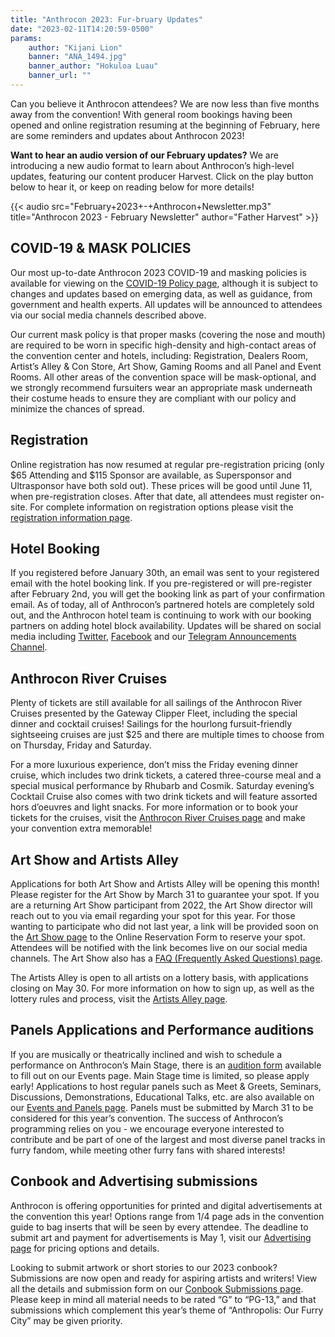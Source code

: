 ```yaml
---
title: "Anthrocon 2023: Fur-bruary Updates"
date: "2023-02-11T14:20:59-0500"
params:
    author: "Kijani Lion"
    banner: "ANA_1494.jpg"
    banner_author: "Hokuloa Luau"
    banner_url: ""
---
```


Can you believe it Anthrocon attendees? We are now less than five months away from the convention! With general room bookings having been opened and online registration resuming at the beginning of February, here are some reminders and updates about Anthrocon 2023!

**Want to hear an audio version of our February updates?** We are introducing a new audio format to learn about Anthrocon’s high-level updates, featuring our content producer Harvest. Click on the play button below to hear it, or keep on reading below for more details!

{{< audio src="February+2023+-+Anthrocon+Newsletter.mp3" title="Anthrocon 2023 - February Newsletter" author="Father Harvest" >}}

## COVID-19 & MASK POLICIES

Our most up-to-date Anthrocon 2023 COVID-19 and masking policies is available for viewing on the [COVID-19 Policy page](https://www.anthrocon.org/covid-policy-2023), although it is subject to changes and updates based on emerging data, as well as guidance, from government and health experts. All updates will be announced to attendees via our social media channels described above.

Our current mask policy is that proper masks (covering the nose and mouth) are required to be worn in specific high-density and high-contact areas of the convention center and hotels, including: Registration, Dealers Room, Artist’s Alley & Con Store, Art Show, Gaming Rooms and all Panel and Event Rooms. All other areas of the convention space will be mask-optional, and we strongly recommend fursuiters wear an appropriate mask underneath their costume heads to ensure they are compliant with our policy and minimize the chances of spread.

## Registration

Online registration has now resumed at regular pre-registration pricing (only $65 Attending and $115 Sponsor are available, as Supersponsor and Ultrasponsor have both sold out). These prices will be good until June 11, when pre-registration closes. After that date, all attendees must register on-site. For complete information on registration options please visit the [registration information page](https://www.anthrocon.org/registration).

## Hotel Booking

If you registered before January 30th, an email was sent to your registered email with the hotel booking link. If you pre-registered or will pre-register after February 2nd, you will get the booking link as part of your confirmation email. As of today, all of Anthrocon’s partnered hotels are completely sold out, and the Anthrocon hotel team is continuing to work with our booking partners on adding hotel block availability. Updates will be shared on social media including [Twitter](https://twitter.com/anthrocon), [Facebook](https://www.facebook.com/Anthrocon) and our [Telegram Announcements Channel](https://t.me/s/Anthrocon?before=71).

## Anthrocon River Cruises

Plenty of tickets are still available for all sailings of the Anthrocon River Cruises presented by the Gateway Clipper Fleet, including the special dinner and cocktail cruises! Sailings for the hourlong fursuit-friendly sightseeing cruises are just $25 and there are multiple times to choose from on Thursday, Friday and Saturday.

For a more luxurious experience, don’t miss the Friday evening dinner cruise, which includes two drink tickets, a catered three-course meal and a special musical performance by Rhubarb and Cosmik. Saturday evening’s Cocktail Cruise also comes with two drink tickets and will feature assorted hors d’oeuvres and light snacks. For more information or to book your tickets for the cruises, visit the [Anthrocon River Cruises page](https://www.anthrocon.org/anthrocon-river-cruises) and make your convention extra memorable!

## Art Show and Artists Alley

Applications for both Art Show and Artists Alley will be opening this month! Please register for the Art Show by March 31 to guarantee your spot. If you are a returning Art Show participant from 2022, the Art Show director will reach out to you via email regarding your spot for this year. For those wanting to participate who did not last year, a link will be provided soon on the [Art Show page](https://www.anthrocon.org/artshow) to the Online Reservation Form to reserve your spot. Attendees will be notified with the link becomes live on our social media channels. The Art Show also has a [FAQ (Frequently Asked Questions) page](https://www.anthrocon.org/faq/artshow).

The Artists Alley is open to all artists on a lottery basis, with applications closing on May 30. For more information on how to sign up, as well as the lottery rules and process, visit the [Artists Alley page](https://www.anthrocon.org/alley).

## Panels Applications and Performance auditions

If you are musically or theatrically inclined and wish to schedule a performance on Anthrocon’s Main Stage, there is an [audition form](https://www.anthrocon.org/stage-performances) available to fill out on our Events page. Main Stage time is limited, so please apply early! Applications to host regular panels such as Meet & Greets, Seminars, Discussions, Demonstrations, Educational Talks, etc. are also available on our [Events and Panels page](https://www.anthrocon.org/events-panels). Panels must be submitted by March 31 to be considered for this year’s convention. The success of Anthrocon’s programming relies on you - we encourage everyone interested to contribute and be part of one of the largest and most diverse panel tracks in furry fandom, while meeting other furry fans with shared interests!

## Conbook and Advertising submissions

Anthrocon is offering opportunities for printed and digital advertisements at the convention this year! Options range from 1/4 page ads in the convention guide to bag inserts that will be seen by every attendee. The deadline to submit art and payment for advertisements is May 1, visit our [Advertising page](https://www.anthrocon.org/advertising) for pricing options and details.

Looking to submit artwork or short stories to our 2023 conbook? Submissions are now open and ready for aspiring artists and writers! View all the details and submission form on our [Conbook Submissions page](https://www.anthrocon.org/conbook-submissions-2023). Please keep in mind all material needs to be rated “G” to “PG-13,” and that submissions which complement this year’s theme of “Anthropolis: Our Furry City” may be given priority.
